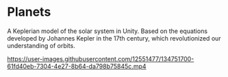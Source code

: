 # Planets
A Keplerian model of the solar system in Unity. Based on the equations developed by Johannes Kepler in the 17th century, which revolutionized our understanding of orbits.

https://user-images.githubusercontent.com/12551477/134751700-61fd40eb-7304-4e27-8b64-da798b75845c.mp4
